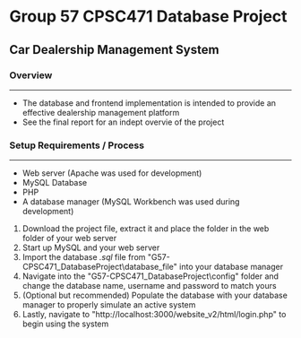 # Group 57 CPSC471 Database Project

## Car Dealership Management System

### Overview
------------
- The database and frontend implementation is intended to provide an effective dealership management platform
- See the final report for an indept overvie of the project

### Setup Requirements / Process
------------
- Web server (Apache was used for development)
- MySQL Database
- PHP
- A database manager (MySQL Workbench was used during development)

1. Download the project file, extract it and place the folder in the web folder of your web server
2. Start up MySQL and your web server
3. Import the database *.sql* file from "G57-CPSC471_DatabaseProject\database_file" into your database manager
4. Navigate into the "G57-CPSC471_DatabaseProject\config" folder and change the database name, username and password to match yours
5. (Optional but recommended) Populate the database with your database manager to properly simulate an active system
6. Lastly, navigate to "http://localhost:3000/website_v2/html/login.php" to begin using the system
